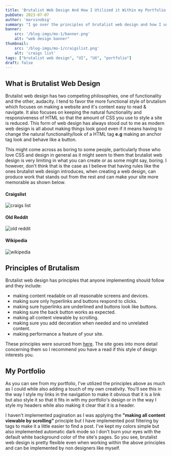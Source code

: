 ```yaml
---
title: 'Brutalist Web Design And How I Utilized it Within my Portfolio Design'
pubDate: 2023-07-07
author: 'marvinobig'
summary: "I go over the principles of brutalist web design and how I used it to design my portfolio"
banner:
    src: '/blog-imgs/mo-1/banner.png'
    alt: "web design banner"
thumbnail:
    src: '/blog-imgs/mo-1/craigslist.png' 
    alt: 'craigs list'
tags: ["brutalist web design", "UI", "UX", "portfolio"]
draft: false
---
```


## What is Brutalist Web Design

Brutalist web design has two competing philosophies, one of functionality and the other, audacity. I tend to favor the more functional style of brutalism which focuses on making a website and it's content easy to read & navigate. It also focuses on keeping the natural functionality and responsiveness of HTML so that the amount of CSS you use to style a site is reduced. This form of web design has always stood out to me as modern web design is all about making things look good even if it means having to change the natural functionality/look of a HTML tag **e.g** making an anchor tag look and behave like a button.

This might come across as boring to some people, particularly those who love CSS and design in general as it might seem to them that brutalist web design is very limiting in what you can create or as some might say, boring. I however, don't think that is the case as I believe that having rules like the ones brutalist web design introduces, when creating a web design, can produce work that stands out from the rest and can make your site more memorable as shown below.

#### Craigslist

![craigs list](/blog-imgs/mo-1/craigslist.png)

#### Old Reddit

![old reddit](/blog-imgs/mo-1/old-reddit.png)

#### Wikipedia

![wikipedia](/blog-imgs/mo-1/wikipedia.png)

## Principles of Brutalism

Brutalist web design has principles that anyone implementing should follow and they include:

- making content readable on all reasonable screens and devices.
- making sure only hyperlinks and buttons respond to clicks.
- making sure hyperlinks are underlined and buttons look like buttons.
- making sure the back button works as expected.
- making all content viewable by scrolling.
- making sure you add decoration when needed and no unrelated content.
- making performance a feature of your site.

These principles were sourced from [here](https://brutalist-web.design/). The site goes into more detail concerning them so I recommend you have a read if this style of design interests you.

## My Portfolio

As you can see from my portfolio, I've utilized the principles above as much as I could while also adding a touch of my own creativity. You'll see this in the way I style my links in the navigation to make it obvious that it is a link but also style it so that it fits in with my portfolio's design or in the way I style my headers while also making it clear that it is a header.

I haven't implemented pagination as I was applying the **"making all content viewable by scrolling"** principle but I have implemented post filtering by tags to make it a little easier to find a post. I've kept my colors simple but also implemented automatic dark mode so I don't burn your eyes with the default white background color of the site's pages. So you see, brutalist web design is pretty flexible even when working within the above principles and can be implemented by non designers like myself.

